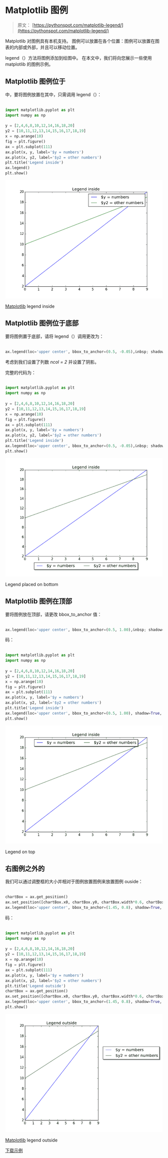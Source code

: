 # Matplotlib 图例

> 原文： [https://pythonspot.com/matplotlib-legend/](https://pythonspot.com/matplotlib-legend/)

Matplotlib 对图例具有本机支持。 图例可以放置在各个位置：图例可以放置在图表的内部或外部，并且可以移动位置。

legend（）方法将图例添加到绘图中。 在本文中，我们将向您展示一些使用 matplotlib 的图例示例。

## Matplotlib 图例位于

中，要将图例放置在其中，只需调用 legend（）：

```py

import matplotlib.pyplot as plt
import numpy as np

y = [2,4,6,8,10,12,14,16,18,20]
y2 = [10,11,12,13,14,15,16,17,18,19]
x = np.arange(10)
fig = plt.figure()
ax = plt.subplot(111)
ax.plot(x, y, label='$y = numbers')
ax.plot(x, y2, label='$y2 = other numbers')
plt.title('Legend inside')
ax.legend()
plt.show()

```

![matplot-legend](img/a08ca500d9d2d3de81de36faa715c9a4.jpg)

[Matplotlib](https://pythonspot.com/matplotlib/) legend inside

## Matplotlib 图例位于底部

要将图例置于底部，请将 legend（）调用更改为：

```py

ax.legend(loc='upper center', bbox_to_anchor=(0.5, -0.05),&nbsp; shadow=True, ncol=2)

```

考虑到我们设置了列数 _ncol = 2_ 并设置了阴影。

完整的代码为：

```py

import matplotlib.pyplot as plt
import numpy as np

y = [2,4,6,8,10,12,14,16,18,20]
y2 = [10,11,12,13,14,15,16,17,18,19]
x = np.arange(10)
fig = plt.figure()
ax = plt.subplot(111)
ax.plot(x, y, label='$y = numbers')
ax.plot(x, y2, label='$y2 = other numbers')
plt.title('Legend inside')
ax.legend(loc='upper center', bbox_to_anchor=(0.5, -0.05),&nbsp; shadow=True, ncol=2)
plt.show()

```

![matplot-legend-bottom](img/eb28ce9a1b0629a41bede0d2fb88d1a2.jpg)

Legend placed on bottom

## Matplotlib 图例在顶部

要将图例放在顶部，请更改 bbox_to_anchor 值：

```py

ax.legend(loc='upper center', bbox_to_anchor=(0.5, 1.00),&nbsp; shadow=True, ncol=2)

```

码：

```py

import matplotlib.pyplot as plt
import numpy as np

y = [2,4,6,8,10,12,14,16,18,20]
y2 = [10,11,12,13,14,15,16,17,18,19]
x = np.arange(10)
fig = plt.figure()
ax = plt.subplot(111)
ax.plot(x, y, label='$y = numbers')
ax.plot(x, y2, label='$y2 = other numbers')
plt.title('Legend inside')
ax.legend(loc='upper center', bbox_to_anchor=(0.5, 1.00), shadow=True, ncol=2)
plt.show()

```

![matplotlib-legend-top](img/2e9237024699bc650a584770b2742961.jpg)

Legend on top

## 右图例之外的

我们可以通过调整框的大小并相对于图例放置图例来放置图例 ouside：

```py

chartBox = ax.get_position()
ax.set_position([chartBox.x0, chartBox.y0, chartBox.width*0.6, chartBox.height])
ax.legend(loc='upper center', bbox_to_anchor=(1.45, 0.8), shadow=True, ncol=1)

```

码：

```py

import matplotlib.pyplot as plt
import numpy as np

y = [2,4,6,8,10,12,14,16,18,20]
y2 = [10,11,12,13,14,15,16,17,18,19]
x = np.arange(10)
fig = plt.figure()
ax = plt.subplot(111)
ax.plot(x, y, label='$y = numbers')
ax.plot(x, y2, label='$y2 = other numbers')
plt.title('Legend outside')
chartBox = ax.get_position()
ax.set_position([chartBox.x0, chartBox.y0, chartBox.width*0.6, chartBox.height])
ax.legend(loc='upper center', bbox_to_anchor=(1.45, 0.8), shadow=True, ncol=1)
plt.show()

```

![matplotlib-legend-outside](img/c42c47fbf14b6aaa7f986d9a92760b12.jpg)

[Matplotlib](https://pythonspot.com/matplotlib/) legend outside

[下载示例](https://pythonspot.com/download-matplotlib-examples/)